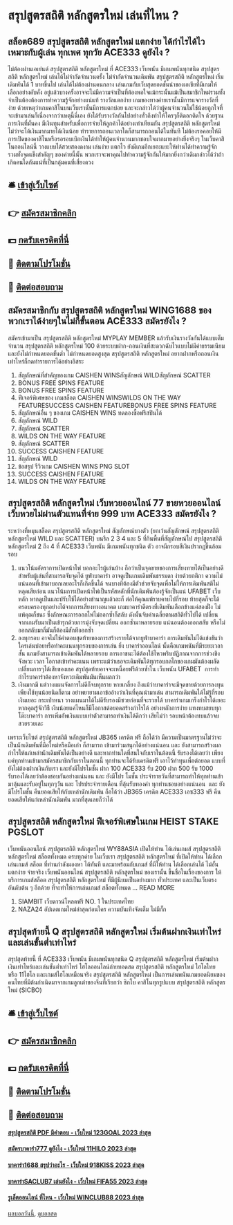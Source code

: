 # สรุปสูตรสถิติ หลักสูตรใหม่ เล่นที่ไหน ?
## สล็อต689 สรุปสูตรสถิติ หลักสูตรใหม่ แตกง่าย ได้กำไรได้ไว เหมาะกับผู้เล่น ทุกเพศ ทุกวัย ACE333 ดูยังไง ?
ไม่ต้องผ่านเอเย่นต์ สรุปสูตรสถิติ หลักสูตรใหม่ ที่ ACE333 เว็บพนัน มีเกมพนันทุกชนิด สรุปสูตรสถิติ หลักสูตรใหม่ เล่นได้ไม่จำกัดจำนวนครั้ง ไม่จำกัดจำนวนเดิมพัน สรุปสูตรสถิติ หลักสูตรใหม่ เริ่มเดิมพันได้ 1 บาทขึ้นไป เล่นได้ไม่ต้องผ่านคนกลาง เล่นเกมกับเว็บสุดยอดชั้นนำของเอเชียที่มีเกมให้เลือกอย่างคับคั่ง
อยู่แล้วบางครั้งอาจจะไม่มีความจำเป็นที่ต้องพอใจแม้กระนั้นแม้เป็นสมาชิกใหม่รวมทั้งจำเป็นต้องต้องการทำความรู้จักอย่างแน่แท้ รางวัลแตกง่าย เกมของทางค่ายเรานั้นมีการแจกรางวัลที่ง่าย ด้วยเหตุว่าเกมคาสิโนบนเว็บเรานั้นมีการแตกบ่อย และจะกล่าวได้ว่าผู้คนจำนวนไม่ใช้น้อยถูกใจที่จะเข้ามาเล่นก็เนื่องจากว่าเหตุนี้นี่เอง ยังได้รับรางวัลกันไปอย่างทั่วถึงทำให้ใครๆก็ติดอกติดใจ
ด้วยฐานการเงินที่มั่นคง มีเงินทุนสำหรับเพื่อการจ่ายให้ลูกค้าได้อย่างเท่าเทียมกัน สรุปสูตรสถิติ หลักสูตรใหม่ ไม่ว่าจะได้เงินมากมายได้เงินน้อย ทำรายการถอนเวลาใดก็สามารถถอนได้ในทันที ไม่ต้องรอคอยให้มีการเปิดของคาสิโนหรือรอรอบเบิกเงินได้ทำให้ผู้คนจำนวนมากชอบใจมากมายอย่างยิ่งจริงๆ
ในเว็บคาสิโนออนไลน์นี้ วางแบบได้สวยสดงดงาม เล่นง่าย แตกไว ยังมีเกมอีกเยอะแยะให้ท่านได้ทำความรู้จัก รวมทั้งจุดแข็งสำคัญๆ ของค่ายนี้นั้น พวกเราจะพาคุณไปทำความรู้จักกันให้มากยิ่งกว่าเดิมกล่าวได้ว่าถ้าเกิดคนใดกันแน่ที่เป็นกลุ่มคนที่เสี่ยงดวง

## 🛎 [เข้าสู่เว็บไซต์](https://bit.ly/3SdLNi2)
## 👉 [สมัครสมาชิกคลิก](https://bit.ly/3SdLNi2)
## 💵 [กดรับเครดิตที่นี่](https://bit.ly/3dyRKHj)
## 👑 [ติดตามโปรโมชั่น](https://bit.ly/3dyRKHj)
## 📱 [ติดต่อสอบถาม](https://bit.ly/3dyRKHj)

## สมัครสมาชิกกับ สรุปสูตรสถิติ หลักสูตรใหม่ WING1688 ของพวกเราได้ง่ายๆในไม่กี่ขั้นตอน ACE333 สมัครยังไง ?
สมัครเข้ามาเป็น สรุปสูตรสถิติ หลักสูตรใหม่ MYPLAY MEMBER แล้วรับเงินรางวัลกันได้แบบเต็มจำนวน สรุปสูตรสถิติ หลักสูตรใหม่ 100 ด้วยระบบฝาก-ถอนเงินที่สะดวกฉับไวแบบไม่มีค่าธรรมเนียม และยังไม่กำหนดยอดขั้นต่ำ ไม่กำหนดยอดสูงสุด สรุปสูตรสถิติ หลักสูตรใหม่ อยากฝากหรือถอนเงินเท่าไหร่ก็กดทำรายการได้อย่างอิสระ
1. สัญลักษณ์ที่สำคัญของเกม CAISHEN WINSสัญลักษณ์ WILDสัญลักษณ์ SCATTER
2. BONUS FREE SPINS FEATURE
3. BONUS FREE SPINS FEATURE
4. ฟีเจอร์พิเศษของ เกมสล็อต CAISHEN WINSWILDS ON THE WAY FEATURESUCCESS CAISHEN FEATUREBONUS FREE SPINS FEATURE
5. สัญลักษณ์อื่น ๆ ของเกม CAISHEN WINS ทดลองซื้อฟรีสปินได้
6. สัญลักษณ์ WILD
7. สัญลักษณ์ SCATTER
8. WILDS ON THE WAY FEATURE
9. สัญลักษณ์ SCATTER
10. SUCCESS CAISHEN FEATURE
11. สัญลักษณ์ WILD
12. ข้อสรุป รีวิวเกม CAISHEN WINS PNG SLOT
13. SUCCESS CAISHEN FEATURE
14. WILDS ON THE WAY FEATURE

## สรุปสูตรสถิติ หลักสูตรใหม่ เว็บหวยออนไลน์ 77 ขายหวยออนไลน์ เว็บหวยไม่ผ่านตัวแทนที่จ่าย 999 บาท ACE333 สมัครยังไง ?
ระหว่างที่หมุนสล็อต สรุปสูตรสถิติ หลักสูตรใหม่ สัญลักษณ์บางตัว (ยกเว้นสัญลักษณ์ สรุปสูตรสถิติ หลักสูตรใหม่ WILD และ SCATTER) บนรีล 2 3 4 และ 5 ที่กินพื้นที่สัญลักษณ์ไป สรุปสูตรสถิติ หลักสูตรใหม่ 2 ถึง 4 ที่ ACE333 เว็บพนัน มีเกมพนันทุกชนิด ตัว อาจมีกรอบสีเงินปรากฏขึ้นล้อมรอบ
1. แนวโน้มอัตราการเปิดหน้าไพ่ บอกอะไรผู้เล่นบ้าง ถือว่าเป็นจุดขายของการเสี่ยงทายได้เป็นอย่างดีสำหรับผู้เล่นที่สามารถจับจุดได้ ยูฟ่าบาคาร่า อาจดูเป็นเกมเดิมพันธรรมดา ง่ายด้วยกติกา ความไม่แน่นอนที่เข้ามาบอกเลยอะไรก็เกิดขึ้นได้ จนบางทีต้องมีตัวช่วยจับจุดเพื่อไม่ให้การเดิมพันสติไม่หลุดเสียก่อน แนวโน้มการเปิดหน้าไพ่เป็นรหัสหลักที่นักเดิมพันต้องรู้จักเป็นแน่ UFABET เว็บหลัก หากดูเป็นและปรับใช้ได้อย่างชำนาญแล้วละก็ ต่อให้คุณแพ้ราบคาบไปกี่รอบ ท้ายสุดก็จะได้ครอบครองทุกอย่างได้จากการเสี่ยงทางอนาคต เกมบาคาร่าดีตรงที่เดิมพันเลือกข้างแค่สองฝั่ง ไม่แพ้คุณก็ชนะ ซึ่งลักษณะการออกไพ่ไม่ออกซ้ำก็สลับ ดังนั้นจับค่าเฉลี่ยตามสถิติทั่วไปได้ เปลี่ยนจากเกมรับมาเป็นเข้ารุกด้วยการมุ่งจับจุดเปลี่ยน ออกซ้ำมาหลายรอบ แน่นอนต้องออกสลับ หรือไม่ออกสลับมาถี่มันก็ต้องมีสักทีออกซ้ำ
2. ลงทุกรอบ อาจไม่ใช่คำตอบสุดท้ายของการสร้างรายได้จากยูฟ่าบาคาร่า การเดิมพันไม่ได้แข่งขันว่าใครเล่นบ่อยหรือทำคะแนนทุกรอบของการเล่น ยิ่ง บาคาร่าออนไลน์ นั้นคือเกมพนันที่มีระยะเวลาสั้น แถมยังสามารถเข้าเดิมพันได้หลายรอบ การเอาชนะได้ต้องใช้ไหวพริบปฏิภาณจากการช่วงชิงจังหวะ เวลา โอกาสเข้าทำคะแนน เพราะแม้ว่าเธอจะเดิมพันได้ทุกรอบกลไกของเกมมันต้องผลัดเปลี่ยนการๆได้เสียของเธอ สรุปสุดท้ายอาจจะเหนื่อยฟรีด้วยซ้ำใน เว็บพนัน UFABET  การทำกำไรบาคาร่าต้องหาจังหวะเดิมพันมันเห็นผลกว่า
3. เงินมากมี แต่วางแผนจัดการไม่ดีก็จบทุกราย หายเกลี้ยง ถึงแม้ว่าบาคาร่าจะมีจุดขายด้วยการลงทุนเพียงใช้ทุนน้อยนิดก็ตาม อย่าพยายามเอาข้ออ้างว่าเงินที่คุณนำมาเล่น สามารถเดิมพันได้ไม่รู้กี่รอบ เงินเยอะ กระเป๋าหนา วางแผนมาได้ไม่ดีรับรองมีซวยก่อนที่จะรวยได้ บาคาร่าเกมเกร็งกำไรได้เยอะหากคุณรู้จักวิธี เงินน้อยแค่ไหนก็มีโอกาสต่อยอดสร้างกำไรได้ อย่างหลักการง่าย แทงทบสยบทุกโต๊ะบาคาร่า การเพิ่มอัพเงินแบบเท่าตัวสามารถทำเงินได้ดีกว่า เสียไม่ว่า รอบหน้าต้องทบแล้วจบสวยรวยเละ

เพราะเว็บไซต์ สรุปสูตรสถิติ หลักสูตรใหม่ JB365 เครดิต ฟรี ถือได้ว่า มีความเป็นมาตรฐานไม่ว่าจะเป็นนักเดิมพันที่มือใหม่หรือมือเก่า ก็สามารถ เข้ามาร่วมสนุกได้อย่างแน่นอน และ ยังสามารถสร้างผลกำไรให้แก่เหล่านักเดิมพันได้เป็นอย่างดี และหากท่านใดที่สนใจกับเราในต้อนนี้ รับรองได้เลยว่า เพียงแค่ทุกท่านเข้ามาสมัครสมาชิกกับเราในตอนนี้ ทุกท่านจะได้รับเครดิตฟรี เอาไว้ทำทุนเพื่อต่อยอด แบบที่ยังไม่ต้องฝากเงินกับเรา และยังมีโปรโมชั้น ฝาก 100 ACE333 รับ 200 ฝาก 500 รับ 1000 รับรองได้เลยว่าต้องชอบกันอย่างแน่นอน และ ยังมีโปร โมชั้น ประจำรายวันที่สามารถทำให้ทุกท่านเข้ามาลุ้นและรับอยู่ในทุกๆวัน และ โปรประจำรายเดือน ที่ลุ้นรับทองคำ ทุกท่านชอบอย่างแน่นอน  และ ยังมีโปรโมชั้น คืนยอดเสียให้กับเหล่านักเดิมพัน ถือได้ว่า JB365 เครดิต ACE333 เอซ333 ฟรี คืนยอดเสียให้แก่เหล่านักเดิมพัน มากที่สุดเลยก็ว่าได้

## สรุปสูตรสถิติ หลักสูตรใหม่ ฟีเจอร์พิเศษในเกม HEIST STAKE PGSLOT
เว็บพนันออนไลน์ สรุปสูตรสถิติ หลักสูตรใหม่ WY88ASIA เปิดให้ท่าน ได้เล่นเกมส์ สรุปสูตรสถิติ หลักสูตรใหม่ สล็อตทั้งหมด ครบทุกค่าย ในเว็บเรา สรุปสูตรสถิติ หลักสูตรใหม่ ที่เปิดให้ท่าน ได้เลือกเล่นเกมส์ สล็อต ที่ท่านกำลังมองหา ได้ทันที และมาพร้อมกับเกมส์ ที่มีให้ท่าน ได้เลือกเล่นได้ ไม่อั้น แตกง่าย จ่ายจริง เว็บพนันออนไลน์ สรุปสูตรสถิติ หลักสูตรใหม่ ของเรานั้น ขึ้นชื่อในเรื่องของการ ให้บริการเกมส์สล็อต สรุปสูตรสถิติ หลักสูตรใหม่ ที่มีผู้นิยมเป็นอย่างมาก ทั่วประเทศ และเป็นเว็บตรง อันดับต้น ๆ อีกด้วย ที่จะทำให้การเล่นเกมส์ สล็อตทั้งหมด … READ MORE
1. SIAMBIT เว็บดาวน์โหลดฟรี NO. 1 ในประเทศไทย
2. NAZA24 อัปเดตเกมใหม่ล่าสุดก่อนใคร ความบันเทิงจัดเต็ม ไม่มีกั๊ก

## สรุปสุดท้ายนี้ Q สรุปสูตรสถิติ หลักสูตรใหม่ เริ่มต้นฝากเงินเท่าไหร่และเล่นขั้นต่ำเท่าไหร่
สรุปสุดท้ายนี้ ที่ ACE333 เว็บพนัน มีเกมพนันทุกชนิด Q สรุปสูตรสถิติ หลักสูตรใหม่ เริ่มต้นฝากเงินเท่าไหร่และเล่นขั้นต่ำเท่าไหร่ ไฮโลออนไลน์ถ่ายทอดสด สรุปสูตรสถิติ หลักสูตรใหม่ ไฮโลไทย หรือ 11ไฮโล และเกมส์ไฮโลเหมือนจริง สรุปสูตรสถิติ หลักสูตรใหม่ เป็นการเล่นพนันเกมยอดนิยมของคนไทยที่มีต้นกำเนิดมาจากเกมลูกเต๋าของจีนที่เรียกว่า ซิกโบ คาสิโนทุกรูปแบบ สรุปสูตรสถิติ หลักสูตรใหม่ (SICBO)

## 🛎 [เข้าสู่เว็บไซต์](https://bit.ly/3SdLNi2)
## 👉 [สมัครสมาชิกคลิก](https://bit.ly/3SdLNi2)
## 💵 [กดรับเครดิตที่นี่](https://bit.ly/3dyRKHj)
## 👑 [ติดตามโปรโมชั่น](https://bit.ly/3dyRKHj)
## 📱 [ติดต่อสอบถาม](https://bit.ly/3dyRKHj)

#### [สรุปสูตรสถิติ PDF มีคำตอบ - เว็บใหม่ 123GOAL 2023 ล่าสุด](https://atom.io/themes/สรุปสูตรสถิติ%20pdf%20มีคำตอบ%20-%20เว็บใหม่%20123goal%202023%20ล่าสุด)
#### [สมัครบาคาร่า777 ดูยังไง - เว็บใหม่ 11HILO 2023 ล่าสุด](https://atom.io/themes/สมัครบาคาร่า777%20ดูยังไง%20-%20เว็บใหม่%2011hilo%202023%20ล่าสุด)
#### [บาคาร่า1688 สรุปว่าอะไร - เว็บใหม่ 918KISS 2023 ล่าสุด](https://atom.io/themes/บาคาร่า1688%20สรุปว่าอะไร%20-%20เว็บใหม่%20918kiss%202023%20ล่าสุด)
#### [บาคาร่าSACLUB7 เล่นยังไง - เว็บใหม่ FIFA55 2023 ล่าสุด](https://atom.io/themes/บาคาร่าsaclub7%20เล่นยังไง%20-%20เว็บใหม่%20fifa55%202023%20ล่าสุด)
#### [รูเล็ตออนไลน์ ที่ไหน - เว็บใหม่ WINCLUB88 2023 ล่าสุด](https://atom.io/themes/รูเล็ตออนไลน์%20ที่ไหน%20-%20เว็บใหม่%20winclub88%202023%20ล่าสุด)

[ผลบอลวันนี้](https://siamsport.tv "ผลบอลวันนี้"), [ดูบอลสด](https://siamsport.tv/ดูบอลสด "ดูบอลสด")